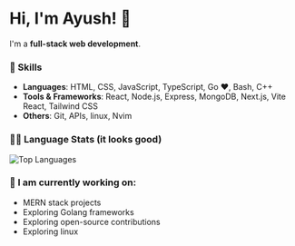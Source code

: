 # Hi, I'm Ayush! 👋

I'm a **full-stack web development**.

### 🚀 Skills

- **Languages**: HTML, CSS, JavaScript, TypeScript, Go ❤️, Bash, C++
- **Tools & Frameworks**: React, Node.js, Express, MongoDB, Next.js, Vite React, Tailwind CSS
- **Others**: Git, APIs, linux, Nvim

### 🧑‍💻 Language Stats (it looks good)

![Top Languages](https://github-readme-stats.vercel.app/api/top-langs/?username=theayusharma&layout=compact)

### 🌱 I am currently working on:

- MERN stack projects
- Exploring Golang frameworks
- Exploring open-source contributions
- Exploring linux
